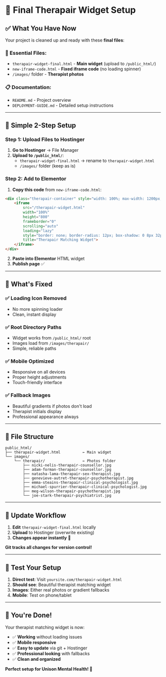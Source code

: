 # 🚀 Final Therapair Widget Setup

## ✅ **What You Have Now**

Your project is cleaned up and ready with these **final files**:

### **📁 Essential Files:**
- `therapair-widget-final.html` - **Main widget** (upload to `/public_html/`)
- `new-iframe-code.html` - **Fixed iframe code** (no loading spinner)
- `/images/` folder - **Therapist photos**

### **📋 Documentation:**
- `README.md` - Project overview
- `DEPLOYMENT-GUIDE.md` - Detailed setup instructions

---

## 🎯 **Simple 2-Step Setup**

### **Step 1: Upload Files to Hostinger**
1. **Go to Hostinger** → File Manager
2. **Upload to `/public_html/`**:
   - `therapair-widget-final.html` → rename to `therapair-widget.html`
   - `/images/` folder (keep as is)

### **Step 2: Add to Elementor**
1. **Copy this code** from `new-iframe-code.html`:
```html
<div class="therapair-container" style="width: 100%; max-width: 1200px; margin: 0 auto; padding: 1rem;">
    <iframe
        src="/therapair-widget.html"
        width="100%"
        height="800"
        frameborder="0"
        scrolling="auto"
        loading="lazy"
        style="border: none; border-radius: 12px; box-shadow: 0 8px 32px rgba(0, 0, 0, 0.12); background: linear-gradient(135deg, #F8F4FF 0%, #E8E3F3 100%); min-height: 600px;"
        title="Therapair Matching Widget">
    </iframe>
</div>
```
2. **Paste into Elementor** HTML widget
3. **Publish page** ✅

---

## 🔧 **What's Fixed**

### **✅ Loading Icon Removed**
- No more spinning loader
- Clean, instant display

### **✅ Root Directory Paths**
- Widget works from `/public_html/` root
- Images load from `/images/therapair/`
- Simple, reliable paths

### **✅ Mobile Optimized**
- Responsive on all devices
- Proper height adjustments
- Touch-friendly interface

### **✅ Fallback Images**
- Beautiful gradients if photos don't load
- Therapist initials display
- Professional appearance always

---

## 📱 **File Structure**

```
public_html/
├── therapair-widget.html          ← Main widget
└── images/
    └── therapair/                 ← Photos folder
        ├── nicki-nelis-therapair-counsellor.jpg
        ├── adam-forman-therapair-counsellor.jpg
        ├── natasha-lama-therapair-sex-therapist.jpg
        ├── genevieve-autret-therapair-psychotherapist.jpg
        ├── emma-steains-therapair-clinical-psychologist.jpg
        ├── michael-spurrier-therapair-clinical-psychologist.jpg
        ├── meg-wilson-therapair-psychotherapist.jpg
        └── joe-stark-therapair-psychiatrist.jpg
```

---

## 🔄 **Update Workflow**

1. **Edit** `therapair-widget-final.html` locally
2. **Upload** to Hostinger (overwrite existing)
3. **Changes appear instantly** 🚀

**Git tracks all changes for version control!**

---

## 🧪 **Test Your Setup**

1. **Direct test**: Visit `yoursite.com/therapair-widget.html`
2. **Should see**: Beautiful therapist matching widget
3. **Images**: Either real photos or gradient fallbacks
4. **Mobile**: Test on phone/tablet

---

## 🎉 **You're Done!**

Your therapist matching widget is now:
- ✅ **Working** without loading issues
- ✅ **Mobile responsive**
- ✅ **Easy to update** via git + Hostinger
- ✅ **Professional looking** with fallbacks
- ✅ **Clean and organized**

**Perfect setup for Unison Mental Health! 🎯**